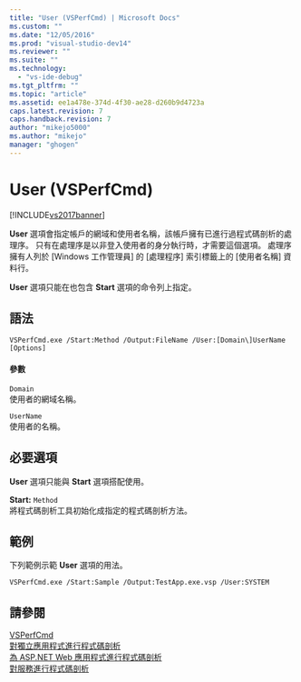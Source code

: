 ```yaml
---
title: "User (VSPerfCmd) | Microsoft Docs"
ms.custom: ""
ms.date: "12/05/2016"
ms.prod: "visual-studio-dev14"
ms.reviewer: ""
ms.suite: ""
ms.technology: 
  - "vs-ide-debug"
ms.tgt_pltfrm: ""
ms.topic: "article"
ms.assetid: ee1a478e-374d-4f30-ae28-d260b9d4723a
caps.latest.revision: 7
caps.handback.revision: 7
author: "mikejo5000"
ms.author: "mikejo"
manager: "ghogen"
---
```

# User (VSPerfCmd)
[!INCLUDE[vs2017banner](../code-quality/includes/vs2017banner.md)]

**User** 選項會指定帳戶的網域和使用者名稱，該帳戶擁有已進行過程式碼剖析的處理序。  只有在處理序是以非登入使用者的身分執行時，才需要這個選項。  處理序擁有人列於 \[Windows 工作管理員\] 的 \[處理程序\] 索引標籤上的 \[使用者名稱\] 資料行。  
  
 **User** 選項只能在也包含 **Start** 選項的命令列上指定。  
  
## 語法  
  
```  
VSPerfCmd.exe /Start:Method /Output:FileName /User:[Domain\]UserName [Options]  
```  
  
#### 參數  
 `Domain`  
 使用者的網域名稱。  
  
 `UserName`  
 使用者的名稱。  
  
## 必要選項  
 **User** 選項只能與 **Start** 選項搭配使用。  
  
 **Start:** `Method`  
 將程式碼剖析工具初始化成指定的程式碼剖析方法。  
  
## 範例  
 下列範例示範 **User** 選項的用法。  
  
```  
VSPerfCmd.exe /Start:Sample /Output:TestApp.exe.vsp /User:SYSTEM  
```  
  
## 請參閱  
 [VSPerfCmd](../profiling/vsperfcmd.md)   
 [對獨立應用程式進行程式碼剖析](../profiling/command-line-profiling-of-stand-alone-applications.md)   
 [為 ASP.NET Web 應用程式進行程式碼剖析](../profiling/command-line-profiling-of-aspnet-web-applications.md)   
 [對服務進行程式碼剖析](../profiling/command-line-profiling-of-services.md)
